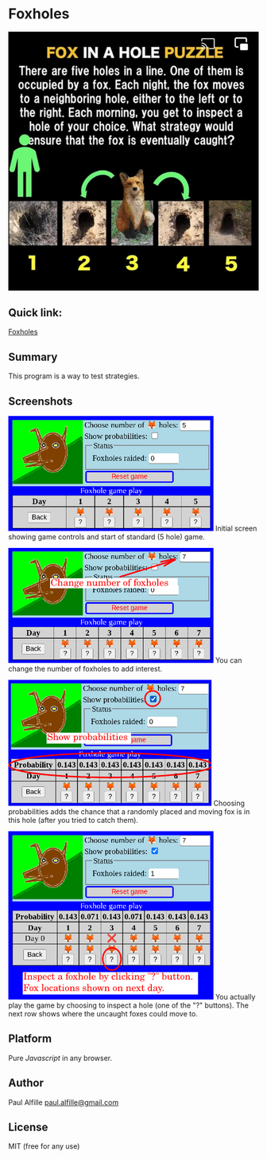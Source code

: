# Foxholes

![Foxhole puzzle](images/foz-puzzle.jpeg)

## Quick link:
[Foxholes](https://alfille.github.io/foxholes.github.io/)

## Summary

This program is a way to test strategies.

## Screenshots

![](images/FH.png)
Initial screen showing game controls and start of standard (5 hole) game.

![](images/FH7.png)
You can change the number of foxholes to add interest.

![](images/FHstats.png)
Choosing probabilities adds the chance that a randomly placed and moving fox is in this hole (after you tried to catch them).

![](images/FHmove.png)
You actually play the game by choosing to inspect a hole (one of the "?" buttons).
The next row shows where the uncaught foxes could move to.


## Platform

Pure *Javascript* in any browser.

## Author

Paul Alfille paul.alfille@gmail.com

## License

MIT (free for any use)
